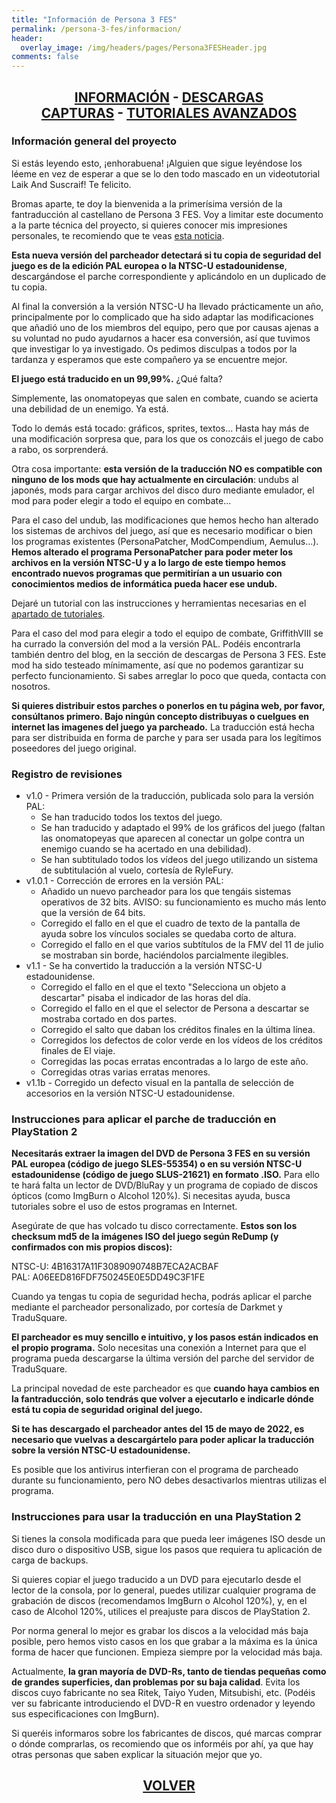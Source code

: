```yaml
---
title: "Información de Persona 3 FES"
permalink: /persona-3-fes/informacion/
header:
  overlay_image: /img/headers/pages/Persona3FESHeader.jpg
comments: false
---
```

<h2 style="text-align: center;"><strong><a href="/persona-3-fes/informacion/">INFORMACIÓN</a> - <a href="/persona-3-fes/descargar/">DESCARGAS</a><br>  
<a href="/persona-3-fes/capturas/">CAPTURAS</a> - <a href="/persona-3-fes/tutoriales/">TUTORIALES AVANZADOS</a><br></strong></h2>

### Información general del proyecto

Si estás leyendo esto, ¡enhorabuena! ¡Alguien que sigue leyéndose los léeme 
en vez de esperar a que se lo den todo mascado en un videotutorial Laik And 
Suscraif! Te felicito.

Bromas aparte, te doy la bienvenida a la primerísima versión de la 
fantraducción al castellano de Persona 3 FES. Voy a limitar este documento a 
la parte técnica del proyecto, si quieres conocer mis impresiones 
personales, te recomiendo que te veas [esta noticia](https://tiovictor.romhackhispano.org/2021/05/30/traduccion-persona-3-fes-ya-esta-disponible).

**Esta nueva versión del parcheador detectará si tu copia de seguridad del 
juego es de la edición PAL europea o la NTSC-U estadounidense**, descargándose 
el parche correspondiente y aplicándolo en un duplicado de tu copia.

Al final la conversión a la versión NTSC-U ha llevado prácticamente un año, 
principalmente por lo complicado que ha sido adaptar las modificaciones que 
añadió uno de los miembros del equipo, pero que por causas ajenas a su 
voluntad no pudo ayudarnos a hacer esa conversión, así que tuvimos que 
investigar lo ya investigado. Os pedimos disculpas a todos por la tardanza y 
esperamos que este compañero ya se encuentre mejor.

**El juego está traducido en un 99,99%.** ¿Qué falta?

Simplemente, las onomatopeyas que salen en combate, cuando se acierta una 
debilidad de un enemigo. Ya está.

Todo lo demás está tocado: gráficos, sprites, textos... Hasta hay más de una 
modificación sorpresa que, para los que os conozcáis el juego de cabo a 
rabo, os sorprenderá.

Otra cosa importante: **esta versión de la traducción NO es compatible con 
ninguno de los mods que hay actualmente en circulación**: undubs al japonés, 
mods para cargar archivos del disco duro mediante emulador, el mod para 
poder elegir a todo el equipo en combate...

Para el caso del undub, las modificaciones que hemos hecho han alterado los 
sistemas de archivos del juego, así que es necesario modificar o bien los 
programas existentes (PersonaPatcher, ModCompendium, Aemulus...). **Hemos 
alterado el programa PersonaPatcher para poder meter los archivos en la 
versión NTSC-U y a lo largo de este tiempo hemos encontrado nuevos programas 
que permitirían a un usuario con conocimientos medios de informática pueda 
hacer ese undub.**

Dejaré un tutorial con las instrucciones y herramientas necesarias en el 
[apartado de tutoriales](https://tiovictor.romhackhispano.org/persona-3-fes/tutoriales/).

Para el caso del mod para elegir a todo el equipo de combate, GriffithVIII 
se ha currado la conversión del mod a la versión PAL. Podéis encontrarla 
también dentro del blog, en la sección de descargas de Persona 3 FES. Este 
mod ha sido testeado mínimamente, así que no podemos garantizar su perfecto 
funcionamiento. Si sabes arreglar lo poco que queda, contacta con nosotros.

**Si quieres distribuir estos parches o ponerlos en tu página web, por favor, 
consúltanos primero. Bajo ningún concepto distribuyas o cuelgues en internet 
las imagenes del juego ya parcheado.** La traducción está hecha para ser 
distribuida en forma de parche y para ser usada para los legítimos 
poseedores del juego original.

### Registro de revisiones

* v1.0 - Primera versión de la traducción, publicada solo para la versión PAL:
  - Se han traducido todos los textos del juego.
  - Se han traducido y adaptado el 99% de los gráficos del juego (faltan las onomatopeyas que aparecen al conectar un golpe contra un enemigo cuando se ha acertado en una debilidad).
  - Se han subtitulado todos los vídeos del juego utilizando un sistema de subtitulación al vuelo, cortesía de RyleFury.
* v1.0.1 - Corrección de errores en la versión PAL:
  - Añadido un nuevo parcheador para los que tengáis sistemas operativos de 32 bits. AVISO: su funcionamiento es mucho más lento que la versión de 64 bits.
  - Corregido el fallo en el que el cuadro de texto de la pantalla de ayuda sobre los vínculos sociales se quedaba corto de altura.
  - Corregido el fallo en el que varios subtítulos de la FMV del 11 de julio se mostraban sin borde, haciéndolos parcialmente ilegibles.
* v1.1 - Se ha convertido la traducción a la versión NTSC-U estadounidense.
  - Corregido el fallo en el que el texto "Selecciona un objeto a descartar" pisaba el indicador de las horas del día.
  - Corregido el fallo en el que el selector de Persona a descartar se mostraba cortado en dos partes.
  - Corregido el salto que daban los créditos finales en la última línea.
  - Corregidos los defectos de color verde en los vídeos de los créditos finales de El viaje.
  - Corregidas las pocas erratas encontradas a lo largo de este año.
  - Corregidas otras varias erratas menores.
* v1.1b - Corregido un defecto visual en la pantalla de selección de accesorios en la versión NTSC-U estadounidense.

### Instrucciones para aplicar el parche de traducción en PlayStation 2

**Necesitarás extraer la imagen del DVD de Persona 3 FES en su versión PAL 
europea (código de juego SLES-55354) o en su versión NTSC-U estadounidense 
(código de juego SLUS-21621) en formato .ISO.** Para ello te hará falta un 
lector de DVD/BluRay y un programa de copiado de discos ópticos (como 
ImgBurn o Alcohol 120%). Si necesitas ayuda, busca tutoriales sobre el uso 
de estos programas en Internet.

Asegúrate de que has volcado tu disco correctamente. **Estos son los checksum 
md5 de la imágenes ISO del juego según ReDump (y confirmados con mis propios 
discos):**

NTSC-U: 4B16317A11F3089090748B7ECA2ACBAF  
PAL: A06EED816FDF750245E0E5DD49C3F1FE

Cuando ya tengas tu copia de seguridad hecha, podrás aplicar el parche 
mediante el parcheador personalizado, por cortesía de Darkmet y TraduSquare.

**El parcheador es muy sencillo e intuitivo, y los pasos están indicados en el 
propio programa.** Solo necesitas una conexión a Internet para que el programa 
pueda descargarse la última versión del parche del servidor de TraduSquare.

La principal novedad de este parcheador es que **cuando haya cambios en la 
fantraducción, solo tendrás que volver a ejecutarlo e indicarle dónde está 
tu copia de seguridad original del juego.**

**Si te has descargado el parcheador antes del 15 de mayo de 2022, es 
necesario que vuelvas a descargártelo para poder aplicar la traducción sobre 
la versión NTSC-U estadounidense.**

Es posible que los antivirus interfieran con el programa de parcheado 
durante su funcionamiento, pero NO debes desactivarlos mientras utilizas el 
programa.

### Instrucciones para usar la traducción en una PlayStation 2

Si tienes la consola modificada para que pueda leer imágenes ISO desde un 
disco duro o dispositivo USB, sigue los pasos que requiera tu aplicación 
de carga de backups.

Si quieres copiar el juego traducido a un DVD para ejecutarlo desde el 
lector de la consola, por lo general, puedes utilizar cualquier programa de 
grabación de discos (recomendamos ImgBurn o Alcohol 120%), y, en el caso de 
Alcohol 120%, utilices el preajuste para discos de PlayStation 2.

Por norma general lo mejor es grabar los discos a la velocidad más baja 
posible, pero hemos visto casos en los que grabar a la máxima es la única 
forma de hacer que funcionen. Empieza siempre por la velocidad más baja.

Actualmente, **la gran mayoría de DVD-Rs, tanto de tiendas pequeñas como de 
grandes superficies, dan problemas por su baja calidad**. Evita los discos 
cuyo fabricante no sea Ritek, Taiyo Yuden, Mitsubishi, etc. (Podéis ver su 
fabricante introduciendo el DVD-R en vuestro ordenador y leyendo sus 
especificaciones con ImgBurn).

Si queréis informaros sobre los fabricantes de discos, qué marcas comprar o 
dónde comprarlas, os recomiendo que os informéis por ahí, ya que hay otras 
personas que saben explicar la situación mejor que yo.

<h2 style="text-align: center;"><a href="/persona-3-fes/"><strong>VOLVER</strong></a></h2>


